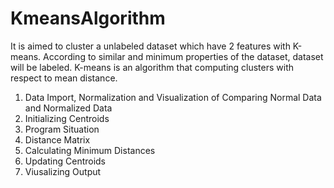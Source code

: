 # KmeansAlgorithm

It is aimed to cluster a unlabeled dataset which have 2 features with K-means. According to similar and minimum properties of the dataset, dataset will be labeled. K-means is an algorithm that computing clusters with respect to mean distance.

1. Data Import, Normalization and Visualization of Comparing Normal Data and Normalized Data
2. Initializing Centroids
3. Program Situation
4. Distance Matrix
5. Calculating Minimum Distances
6. Updating Centroids
7. Viusalizing Output
